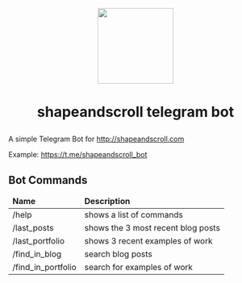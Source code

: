 <p align="center">
	<a href="http://shapeandscroll.com/">
		<img src="https://shapeandscroll.com/wp-content/themes/ICU-Agency/assets/images/shapescroll_logo.svg" width="150">
	</a>
</p>

# <p align="center">shapeandscroll telegram bot</p>

A simple Telegram Bot for http://shapeandscroll.com

Example: https://t.me/shapeandscroll_bot

## Bot Commands

<table>
  <thead>
    <tr>
      <td><strong>Name</strong></td>
      <td><strong>Description</strong></td>
		</tr>
  </thead>
  <tbody>
    <tr>
      <td>/help</td>
      <td>shows a list of commands</td>
    </tr>
		<tr>
      <td>/last_posts</td>
      <td>shows the 3 most recent blog posts</td>
    </tr>
		<tr>
      <td>/last_portfolio</td>
      <td>shows 3 recent examples of work</td>
    </tr>
		<tr>
      <td>/find_in_blog</td>
      <td>search blog posts</td>
    </tr>
		<tr>
      <td>/find_in_portfolio</td>
      <td>search for examples of work</td>
    </tr>
	</tbody>
<table>

